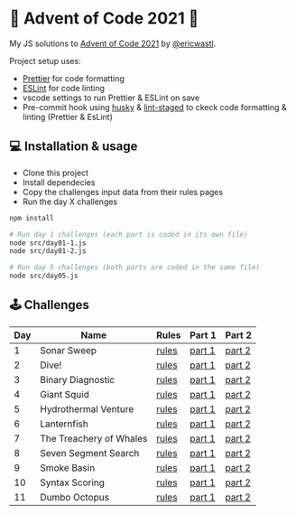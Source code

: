 # 🎅 Advent of Code 2021 🎄

My JS solutions to [Advent of Code 2021](https://adventofcode.com/2021/) by [@ericwastl](https://twitter.com/ericwastl).

Project setup uses:

- [Prettier](https://prettier.io/) for code formatting
- [ESLint](https://eslint.org/) for code linting
- vscode settings to run Prettier & ESLint on save
- Pre-commit hook using [husky](https://typicode.github.io/husky/) & [lint-staged](https://github.com/okonet/lint-staged) to ckeck code formatting & linting (Prettier & EsLint)

## 💻️ Installation & usage

- Clone this project
- Install dependecies
- Copy the challenges input data from their rules pages
- Run the day X challenges

```bash
npm install

# Run day 1 challenges (each part is coded in its own file)
node src/day01-1.js
node src/day01-2.js

# Run day 5 challenges (both parts are coded in the same file)
node src/day05.js
```

## 🕹️ Challenges

| Day | Name                    | Rules                                         | Part 1                     | Part 2                     |
| --- | ----------------------- | --------------------------------------------- | -------------------------- | -------------------------- |
| 1   | Sonar Sweep             | [rules](https://adventofcode.com/2021/day/1)  | [part 1](./src/day01-1.js) | [part 2](./src/day01-2.js) |
| 2   | Dive!                   | [rules](https://adventofcode.com/2021/day/2)  | [part 1](./src/day02-1.js) | [part 2](./src/day02-2.js) |
| 3   | Binary Diagnostic       | [rules](https://adventofcode.com/2021/day/3)  | [part 1](./src/day03-1.js) | [part 2](./src/day03-2.js) |
| 4   | Giant Squid             | [rules](https://adventofcode.com/2021/day/4)  | [part 1](./src/day04-1.js) | [part 2](./src/day04-2.js) |
| 5   | Hydrothermal Venture    | [rules](https://adventofcode.com/2021/day/5)  | [part 1](./src/day05.js)   | [part 2](./src/day05.js)   |
| 6   | Lanternfish             | [rules](https://adventofcode.com/2021/day/6)  | [part 1](./src/day06.js)   | [part 2](./src/day06.js)   |
| 7   | The Treachery of Whales | [rules](https://adventofcode.com/2021/day/7)  | [part 1](./src/day07-1.js) | [part 2](./src/day07-2.js) |
| 8   | Seven Segment Search    | [rules](https://adventofcode.com/2021/day/8)  | [part 1](./src/day08-1.js) | [part 2](./src/day08-2.js) |
| 9   | Smoke Basin             | [rules](https://adventofcode.com/2021/day/9)  | [part 1](./src/day09-1.js) | [part 2](./src/day09-2.js) |
| 10  | Syntax Scoring          | [rules](https://adventofcode.com/2021/day/10) | [part 1](./src/day10-1.js) | [part 2](./src/day10-2.js) |
| 11  | Dumbo Octopus           | [rules](https://adventofcode.com/2021/day/11) | [part 1](./src/day11-1.js) | [part 2](./src/day11-2.js) |
